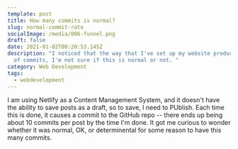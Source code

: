 ```yaml
---
template: post
title: How many commits is normal?
slug: normal-commit-rate
socialImage: /media/006-funnel.png
draft: false
date: 2021-01-02T00:20:53.145Z
description: "I noticed that the way that I've set up my website produces a lot
  of commits, I'm not sure if this is normal or not. "
category: Web Development
tags:
  - webdevelopment
---
```

I am using Netlify as a Content Management System, and it doesn't have the ability to save posts as a draft, so to save, I need to PUblish. Each time this is done, it causes a commit to the GitHub repo -- there ends up being about 10 commits per post by the time I'm done. It got me curious to wonder whether it was normal, OK, or determinental for some reason to have this many commits. 